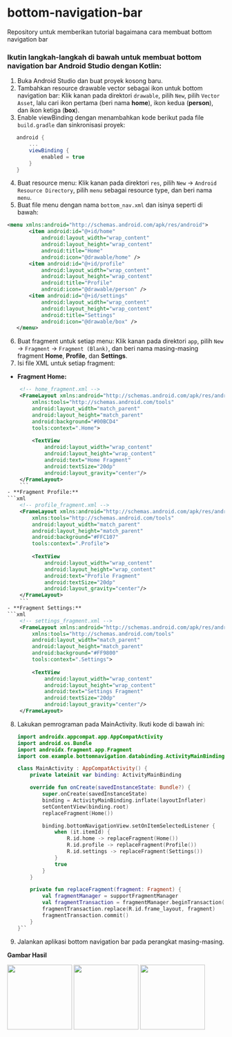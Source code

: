 
# bottom-navigation-bar
Repository untuk memberikan tutorial bagaimana cara membuat bottom navigation bar
### Ikutin langkah-langkah di bawah untuk membuat bottom navigation bar Android Studio dengan Kotlin:

1. Buka Android Studio dan buat proyek kosong baru.
2. Tambahkan resource drawable vector sebagai ikon untuk bottom navigation bar: Klik kanan pada direktori `drawable`, pilih `New`, pilih `Vector Asset`, lalu cari ikon pertama (beri nama **home**), ikon kedua (**person**), dan ikon ketiga (**box**).
3. Enable viewBinding dengan menambahkan kode berikut pada file `build.gradle` dan sinkronisasi proyek:

 ```gradle
    android {
        ...
        viewBinding {
            enabled = true
        }
    }
 ``` 
4. Buat resource menu: Klik kanan pada direktori `res`, pilih `New` -> `Android Resource Directory`, pilih `menu` sebagai resource type, dan beri nama `menu`.
5. Buat file menu dengan nama `bottom_nav.xml` dan isinya seperti di bawah:

 ```xml
 <menu xmlns:android="http://schemas.android.com/apk/res/android">
        <item android:id="@+id/home"
            android:layout_width="wrap_content"
            android:layout_height="wrap_content"
            android:title="Home"
            android:icon="@drawable/home" />
        <item android:id="@+id/profile"
            android:layout_width="wrap_content"
            android:layout_height="wrap_content"
            android:title="Profile"
            android:icon="@drawable/person" />
        <item android:id="@+id/settings"
            android:layout_width="wrap_content"
            android:layout_height="wrap_content"
            android:title="Settings"
            android:icon="@drawable/box" />
    </menu>
  ``` 
6. Buat fragment untuk setiap menu: Klik kanan pada direktori `app`, pilih `New` -> `Fragment` -> `Fragment (Blank)`, dan beri nama masing-masing fragment **Home**, **Profile**, dan **Settings**.
7. Isi file XML untuk setiap fragment:

 - **Fragment Home:**
 ```xml
     <!-- home_fragment.xml -->
     <FrameLayout xmlns:android="http://schemas.android.com/apk/res/android"
         xmlns:tools="http://schemas.android.com/tools"
         android:layout_width="match_parent"
         android:layout_height="match_parent"
         android:background="#00BCD4"
         tools:context=".Home">
     
         <TextView
             android:layout_width="wrap_content"
             android:layout_height="wrap_content"
             android:text="Home Fragment"
             android:textSize="20dp"
             android:layout_gravity="center"/>
     </FrameLayout>
     ``` 
 - **Fragment Profile:**
 ```xml
     <!-- profile_fragment.xml -->
     <FrameLayout xmlns:android="http://schemas.android.com/apk/res/android"
         xmlns:tools="http://schemas.android.com/tools"
         android:layout_width="match_parent"
         android:layout_height="match_parent"
         android:background="#FFC107"
         tools:context=".Profile">
     
         <TextView
             android:layout_width="wrap_content"
             android:layout_height="wrap_content"
             android:text="Profile Fragment"
             android:textSize="20dp"
             android:layout_gravity="center"/>
     </FrameLayout>
     ``` 
 - **Fragment Settings:**
 ```xml
     <!-- settings_fragment.xml -->
     <FrameLayout xmlns:android="http://schemas.android.com/apk/res/android"
         xmlns:tools="http://schemas.android.com/tools"
         android:layout_width="match_parent"
         android:layout_height="match_parent"
         android:background="#FF9800"
         tools:context=".Settings">
     
         <TextView
             android:layout_width="wrap_content"
             android:layout_height="wrap_content"
             android:text="Settings Fragment"
             android:textSize="20dp"
             android:layout_gravity="center"/>
     </FrameLayout>
  ``` 
8. Lakukan pemrograman pada MainActivity. Ikuti kode di bawah ini:

   ```kotlin
   import androidx.appcompat.app.AppCompatActivity
   import android.os.Bundle
   import androidx.fragment.app.Fragment
   import com.example.bottomnavigation.databinding.ActivityMainBinding
   
   class MainActivity : AppCompatActivity() {
       private lateinit var binding: ActivityMainBinding
   
       override fun onCreate(savedInstanceState: Bundle?) {
           super.onCreate(savedInstanceState)
           binding = ActivityMainBinding.inflate(layoutInflater)
           setContentView(binding.root)
           replaceFragment(Home())
   
           binding.bottomNavigationView.setOnItemSelectedListener {
               when (it.itemId) {
                   R.id.home -> replaceFragment(Home())
                   R.id.profile -> replaceFragment(Profile())
                   R.id.settings -> replaceFragment(Settings())
               }
               true
           }
       }
   
       private fun replaceFragment(fragment: Fragment) {
           val fragmentManager = supportFragmentManager
           val fragmentTransaction = fragmentManager.beginTransaction()
           fragmentTransaction.replace(R.id.frame_layout, fragment)
           fragmentTransaction.commit()
       }
   }`` 

9.  Jalankan aplikasi bottom navigation bar pada perangkat masing-masing.

**Gambar Hasil**

<img src="https://github.com/rahmathidayat1203/bottom-navigation-bar/blob/main/hasil%20akhir/home.jpg?raw=true" width="150px"/>
<img src="https://raw.githubusercontent.com/rahmathidayat1203/bottom-navigation-bar/main/hasil%20akhir/profile.jpg?raw=true" width="150px"/>
<img src="https://github.com/rahmathidayat1203/bottom-navigation-bar/blob/main/hasil%20akhir/setting.jpg?raw=true" width="150px"/>
